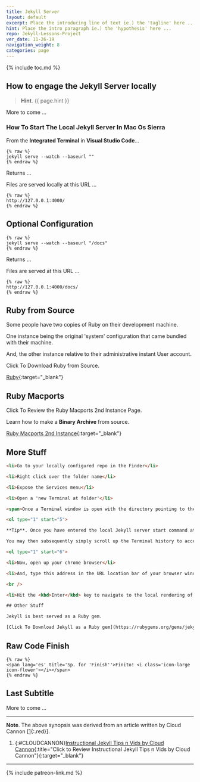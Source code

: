 ```yaml
---
title: Jekyll Server
layout: default
excerpt: Place the introducing line of text ie.) the 'tagline' here ...
hint: Place the intro paragraph ie.) the 'hypothesis' here ...
repo: Jekyll-Lessons-Project
ver_date: 11-26-19
navigation_weight: 8
categories: page
---
```

{% include toc.md %}

## How to engage the Jekyll Server locally

> **Hint**. {{ page.hint }}

More to come ...

### How To Start The Local Jekyll Server In Mac Os Sierra

From the **Integrated Terminal** in **Visual Studio Code**...

```liquid
{% raw %}
jekyll serve --watch --baseurl ""
{% endraw %}
```

Returns ...

Files are served locally at this URL ...

```liquid
{% raw %}
http://127.0.0.1:4000/
{% endraw %}
```

## Optional Configuration

```liquid
{% raw %}
jekyll serve --watch --baseurl "/docs"
{% endraw %}
```

Returns ...

Files are served at this URL ...

```liquid
{% raw %}
http://127.0.0.1:4000/docs/
{% endraw %}
```

## Ruby from Source

Some people have two copies of Ruby on their development machine.

One instance being the original 'system' configuration that came bundled with their machine.

And, the other instance relative to their administrative instant User account.

Click To Download Ruby from Source.

[Ruby](https://www.ruby-lang.org/en/downloads/){:target="_blank"}

## Ruby Macports

Click To Review the Ruby Macports 2nd Instance Page.

Learn how to make a **Binary Archive** from source.

[Ruby Macports 2nd Instance](https://mminail.github.io/Homebrew/Ruby-Macports-2nd-Instance.htm){:target="_blank"}

## More Stuff

```html
<li>Go to your locally configured repo in the Finder</li>

<li>Right click over the folder name</li>

<li>Expose the Services menu</li> 

<li>Open a 'new Terminal at folder'</li>

<span>Once a Terminal window is open with the directory pointing to the folder of your repo ...</span>

<ol type="1" start="5">

**Tip**. Once you have entered the local Jekyll server start command at the Terminal prompt and hit enter ...

You may then subsequently simply scroll up the Terminal history to accept the command in the future.

<ol type="1" start="6">

<li>Now, open up your chrome browser</li>

<li>And, type this address in the URL location bar of your browser window ... <kbd>http://localhost:4000/</kbd></li>

<br />

<li>Hit the <kbd>Enter</kbd> key to navigate to the local rendering of your repo</li>

## Other Stuff

Jekyll is best served as a Ruby gem.

[Click To Download Jekyll as a Ruby gem](https://rubygems.org/gems/jekyll){:target="_blank"}
```

## Raw Code Finish

```liquid
{% raw %}
<span lang='es' title='Sp. for 'Finish''>Finito! <i class='icon-large icon-flower'></i></span>
{% endraw %}
```

## Last Subtitle

More to come ...

***

**Note**. The above synopsis was derived from an article written by Cloud Cannon [[1](#CLOUDCANNON){:.red}].

1. {:#CLOUDCANNON}[Instructional Jekyll Tips n Vids by Cloud Cannon](https://learn.cloudcannon.com/){:title="Click to Review Instructional Jekyll Tips n Vids by Cloud Cannon"}{:target="_blank"}

***

{% include patreon-link.md %}
